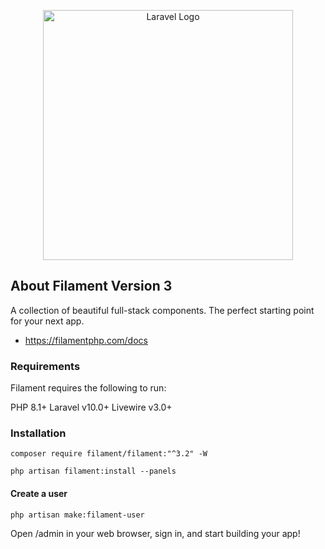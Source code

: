 <p align="center"><a href="https://laravel.com" target="_blank"><img src="https://raw.githubusercontent.com/laravel/art/master/logo-lockup/5%20SVG/2%20CMYK/1%20Full%20Color/laravel-logolockup-cmyk-red.svg" width="400" alt="Laravel Logo"></a></p>

## About Filament Version 3

A collection of beautiful full-stack components.
The perfect starting point for your next app.

 - https://filamentphp.com/docs

 ### Requirements

Filament requires the following to run:

PHP 8.1+
Laravel v10.0+
Livewire v3.0+

### Installation

```
composer require filament/filament:"^3.2" -W
 
php artisan filament:install --panels
```


#### Create a user

```
php artisan make:filament-user
```

Open /admin in your web browser, sign in, and start building your app!

